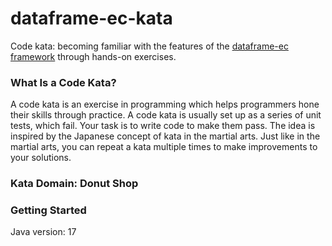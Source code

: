 # dataframe-ec-kata
Code kata: becoming familiar with the features of the [dataframe-ec framework](https://github.com/vmzakharov/dataframe-ec) through hands-on exercises. 

### What Is a Code Kata?
A code kata is an exercise in programming which helps programmers hone their skills through practice. A code kata is usually set up as a series of unit tests, which fail. Your task is to write code to make them pass. The idea is inspired by the Japanese concept of kata in the martial arts. Just like in the martial arts, you can repeat a kata multiple times to make improvements to your solutions.

### Kata Domain: Donut Shop

### Getting Started
Java version: 17

